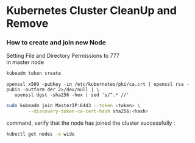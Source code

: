 # Kubernetes Cluster CleanUp and Remove 

### How to create and join new Node 
Setting File and Directory Permissions to 777  
in master node  
```bash 
kubeadm token create 
```
```bah
openssl x509 -pubkey -in /etc/kubernetes/pki/ca.crt | openssl rsa -pubin -outform der 2>/dev/null | \
   openssl dgst -sha256 -hex | sed 's/^.* //'
``` 
```bash 
sudo kubeadm join MasterIP:6443 --token <token> \
        --discovery-token-ca-cert-hash sha256:<hash> 
``` 

 command, verify that the node has joined the cluster successfully : 
 ```bash
kubectl get nodes -o wide
```
